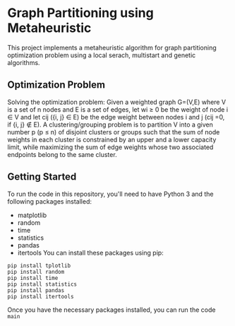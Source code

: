 # Graph Partitioning using Metaheuristic

This project implements a metaheuristic algorithm for graph partitioning optimization problem using a local serach, multistart and genetic algorithms. 

## Optimization Problem 
Solving the optimization problem: Given a weighted graph G=(V,E) where V is a set of n nodes and E is a set of edges, let wi ≥ 0 be the weight of node i ∈ V and let cij ({i, j} ∈ E) be the edge weight between nodes i and j (cij =0, if {i, j} ∉ E). A clustering/grouping problem is to partition V into a given number p (p ≤ n) of disjoint clusters or groups such that the sum of node weights in each cluster is constrained by an upper and a lower capacity limit, while maximizing the sum of edge weights whose two associated endpoints belong to the same cluster.

## Getting Started

To run the code in this repository, you'll need to have Python 3 and the following packages installed:

- matplotlib
- random
-  time
-  statistics
-  pandas
-  itertools 
You can install these packages using pip:

```
pip install tplotlib
pip install random 
pip install time
pip install statistics
pip install pandas
pip install itertools

```

Once you have the necessary packages installed, you can run the code `main`

